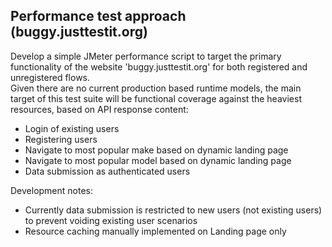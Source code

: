 ## Performance test approach (buggy.justtestit.org)

Develop a simple JMeter performance script to target the primary functionality of the website 'buggy.justtestit.org' for both registered and unregistered flows.  
Given there are no current production based runtime models, the main target of this test suite will be functional coverage against the heaviest resources, based on API response content:  
  
* Login of existing users
* Registering users
* Navigate to most popular make based on dynamic landing page
* Navigate to most popular model based on dynamic landing page
* Data submission as authenticated users
  
  
Development notes:  
* Currently data submission is restricted to new users (not existing users) to prevent voiding existing user scenarios
* Resource caching manually implemented on Landing page only